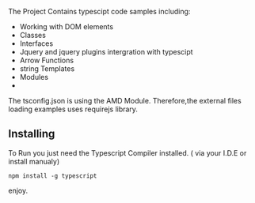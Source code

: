 The Project Contains typescipt code samples including:
* Working with DOM elements
* Classes
* Interfaces
* Jquery and jquery plugins intergration with typescipt
* Arrow Functions
* string Templates
* Modules
* 

The tsconfig.json is using the AMD Module.
Therefore,the external files loading examples uses requirejs library.



Installing
-------------
To Run you just need the Typescript Compiler installed. ( via your I.D.E or install manualy)

    npm install -g typescript


enjoy.


